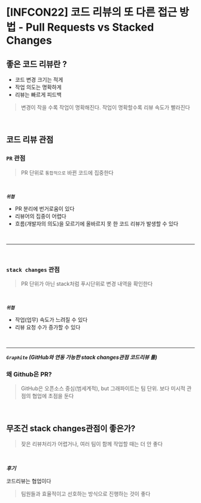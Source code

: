 # [INFCON22] 코드 리뷰의 또 다른 접근 방법 - Pull Requests vs Stacked Changes

## 좋은 코드 리뷰란 ?

- 코드 변경 크기는 적게
- 작업 의도는 명확하게
- 리뷰는 빠르게 피드백

> 변경이 작을 수록 작업이 명확해진다. 작업이 명확할수록 리뷰 속도가 빨라진다

<br>

## 코드 리뷰 관점

### `PR` 관점

> PR 단위로 `통합적으로` 바뀐 코드에 집중한다

<br>

**_`위협`_**

- PR 분리에 번거로움이 있다
- 리뷰어의 집중이 어렵다
- 흐름(개발자의 의도)을 모르기에 올바르지 못 한 코드 리뷰가 발생할 수 있다

<br><hr><br>

### `stack changes` 관점

> PR 단위가 아닌 stack처럼 푸시단위로 변경 내역을 확인한다

<br>

**_`위협`_**

- 작업(업무) 속도가 느려질 수 있다
- 리뷰 요청 수가 증가할 수 있다

<br><hr>

**_`Graphite` (GitHub와 연동 가능한 stack changes관점 코드리뷰 툴)_**

### 왜 Github은 PR?

> GitHub은 오픈소스 중심(범세계적), but 그래파이트는 팀 단위. 보다 미시적 관점의 협업에 초점을 둔다

<br>

## 무조건 stack changes관점이 좋은가?

> 잦은 리뷰처리가 어렵거나, 여러 팀이 함께 작업할 때는 더 안 좋다

<br>

**_후기_**

코드리뷰는 협업이다

> 팀원들과 효율적이고 선호하는 방식으로 진행하는 것이 좋다

